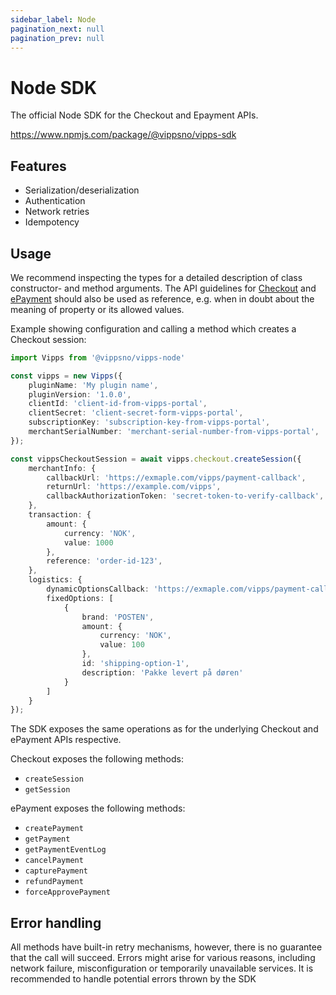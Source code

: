 ```yaml
---
sidebar_label: Node
pagination_next: null
pagination_prev: null
---
```


# Node SDK
The official Node SDK for the Checkout and Epayment APIs.

https://www.npmjs.com/package/@vippsno/vipps-sdk

## Features

- Serialization/deserialization
- Authentication
- Network retries
- Idempotency

## Usage

We recommend inspecting the types for a detailed description of class constructor- and method arguments. The API guidelines for [Checkout](https://vippsas.github.io/vipps-developer-docs/docs/APIs/checkout-api) and [ePayment](https://vippsas.github.io/vipps-developer-docs/docs/APIs/epayment-api) should also be used as reference, e.g. when in doubt about the meaning of property or its allowed values.

Example showing configuration and calling a method which creates a Checkout session:

```typescript
import Vipps from '@vippsno/vipps-node'

const vipps = new Vipps({
    pluginName: 'My plugin name',
    pluginVersion: '1.0.0',
    clientId: 'client-id-from-vipps-portal',
    clientSecret: 'client-secret-form-vipps-portal',
    subscriptionKey: 'subscription-key-from-vipps-portal',
    merchantSerialNumber: 'merchant-serial-number-from-vipps-portal',
});

const vippsCheckoutSession = await vipps.checkout.createSession({
    merchantInfo: {
        callbackUrl: 'https://exmaple.com/vipps/payment-callback',
        returnUrl: 'https://example.com/vipps',
        callbackAuthorizationToken: 'secret-token-to-verify-callback',
    },
    transaction: {
        amount: {
            currency: 'NOK',
            value: 1000
        },
        reference: 'order-id-123',
    },
    logistics: {
        dynamicOptionsCallback: 'https://exmaple.com/vipps/payment-callback',
        fixedOptions: [
            {
                brand: 'POSTEN',
                amount: {
                    currency: 'NOK',
                    value: 100
                },
                id: 'shipping-option-1',
                description: 'Pakke levert på døren'
            }
        ]
    }
});
```

The SDK exposes the same operations as for the underlying Checkout and ePayment APIs respective.

Checkout exposes the following methods:

- `createSession`
- `getSession`

ePayment exposes the following methods:

- `createPayment`
- `getPayment`
- `getPaymentEventLog`
- `cancelPayment`
- `capturePayment`
- `refundPayment`
- `forceApprovePayment`

## Error handling

All methods have built-in retry mechanisms, however, there is no guarantee that the call will succeed. Errors might arise for various reasons, including network failure, misconfiguration or temporarily unavailable services. It is recommended to handle potential errors thrown by the SDK
